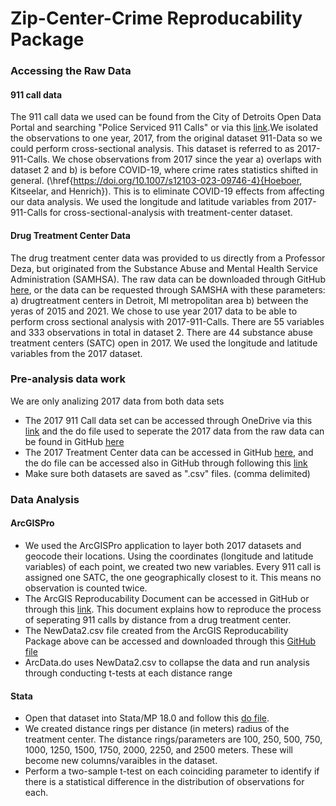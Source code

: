 # Zip-Center-Crime Reproducability Package
### Accessing the Raw Data 
#### 911 call data
The 911 call data we used can be found from the City of Detroits Open Data Portal and searching "Police Serviced 911 Calls" or via this [link](https://data.detroitmi.gov/datasets/detroitmi::police-serviced-911-calls/about).We isolated the observations to one year, 2017, from the original dataset 911-Data so we could perform cross-sectional analysis. This dataset is referred to as 2017-911-Calls. We chose observations from 2017 since the year a) overlaps with dataset 2 and b) is before COVID-19, where crime rates statistics shifted in general. (\href{https://doi.org/10.1007/s12103-023-09746-4}{Hoeboer, Kitseelar, and Henrich}). This is to eliminate COVID-19 effects from affecting our data analysis. We used the longitude and latitude variables from 2017-911-Calls for cross-sectional-analysis with treatment-center dataset.
#### Drug Treatment Center Data
The drug treatment center data was provided to us directly from a Professor Deza, but originated from the Substance Abuse and Mental Health Service Administration (SAMHSA). The raw data can be downloaded through GitHub [here](https://github.com/ecn310/course-project-zipcentercrime/blob/main/detroit_samhsa_sud_2015_2021.dta), or the data can be requested through SAMSHA with these parameters: a) drugtreatment centers in Detroit, MI metropolitan area b) between the yeras of 2015 and 2021. We chose to use year 2017 data to be able to perform cross sectional analysis with 2017-911-Calls. There are 55 variables and 333 observations in total in dataset 2. There are 44 substance abuse treatment centers (SATC) open in 2017. We used the longitude and latitude variables from the 2017 dataset. 

### Pre-analysis data work
We are only analizing 2017 data from both data sets
- The 2017 911 Call data set can be accessed through OneDrive via this [link](https://sumailsyr-my.sharepoint.com/my?id=%2Fpersonal%2Fregaudre%5Fsyr%5Fedu%2FDocuments%2FECN%20310%20%2D%20Zip%20Center%20Crime%20data%2F911%20Calls%20Yearly%20data) and the do file used to seperate the 2017 data from the raw data can be found in GitHub [here](https://github.com/ecn310/course-project-zipcentercrime/blob/main/Data%20by%20year/911%20call%20data%20by%20year/do%20files/Create_2017_911_call_data.do)
- The 2017 Treatment Center data can be accessed in GitHub [here](https://github.com/ecn310/course-project-zipcentercrime/blob/main/Data%20by%20year/Treatment%20center%20data%20by%20year/2017_treatment_center_data.dta), and the do file can be accessed also in GitHub through following this [link](https://github.com/ecn310/course-project-zipcentercrime/blob/main/Data%20by%20year/Treatment%20center%20data%20by%20year/do%20files/create_2017_treatment_center_data.do)
- Make sure both datasets are saved as ".csv" files. (comma delimited)
### Data Analysis
#### ArcGISPro
- We used the ArcGISPro application to layer both 2017 datasets and geocode their locations. Using the coordinates (longitude and latitude variables) of each point, we created two new variables. Every 911 call is assigned one SATC, the one geographically closest to it. This means no observation is counted twice. 
- The ArcGIS Reproducability Document can be accessed in GitHub or through this [link](https://github.com/ecn310/course-project-zipcentercrime/blob/main/Reproducibility%20Package/ArcGIS_Reproducability.md). This document explains how to reproduce the process of seperating 911 calls by distance from a drug treatment center.
- The NewData2.csv file created from the ArcGIS Reproducability Package above can be accessed and downloaded through this [GitHub file](https://github.com/ecn310/course-project-zipcentercrime/blob/main/ArcGIS%20files/NewData2Download.md)
- ArcData.do uses NewData2.csv to collapse the data and run analysis through conducting t-tests at each distance range
#### Stata
- Open that dataset into Stata/MP 18.0 and follow this [do file](https://github.com/ecn310/course-project-zipcentercrime/blob/main/Reproducibility%20Package/Do%20files/ArcDataDo.do).
- We created distance rings per distance (in meters) radius of the treatment center. The distance rings/parameters are 100, 250, 500, 750, 1000, 1250, 1500, 1750, 2000, 2250, and 2500 meters. These will become new columns/varaibles in the dataset.
- Perform a two-sample t-test on each coinciding parameter to identify if there is a statistical difference in the distribution of observations for each. 
